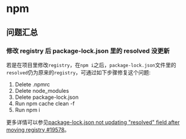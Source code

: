 # npm #

## 问题汇总 ##

### 修改 registry 后 package-lock.json 里的 resolved 没更新 ###

若是在项目里修改`registry`，在`npm i`之后，`package-lock.json`文件里的`resolved`仍为原来的`registry`，可通过如下步骤修复这个问题:

1. Delete .npmrc
2. Delete node_modules
3. Delete package-lock.json
4. Run npm cache clean -f
5. Run npm i

更多详情可以参见[package-lock.json not updating "resolved" field after moving registry #19578](https://github.com/npm/npm/issues/19578#issuecomment-386428859)。
